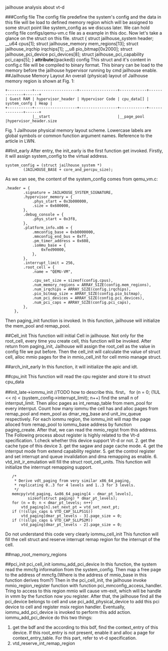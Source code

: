 jailhouse analysis about vt-d

###Config file 
The config file predefine the system's config and the data in this file will be load to defined memory region which will be assigned to some struct point like system_config as we discuss later. We can hold config file configs/qemu-vm.c file as a example in this doc. Now let's take a glance on the struct on this file. 
struct {
	struct jailhouse_system header;
	__u64 cpus[1];
	struct jailhouse_memory mem_regions[13];
	struct jailhouse_irqchip irqchips[1];
	__u8 pio_bitmap[0x2000];
	struct jailhouse_pci_device pci_devices[8];
	struct jailhouse_pci_capability pci_caps[5];
} __attribute__((packed)) config
This struct and it's content in config.c file will be compiled to binary format. This binary can be load to
the memory before the jailhouse hypervisor running by cmd jailhouse enable.
##Jailhouse Memory Layout 
An overall (physical) layout of Jailhouse memory region is shown at Fig. 1:

    +-----------+-------------------+-----------------+------------+--------------+------+
    | Guest RAM | hypervisor_header | Hypervisor Code | cpu_data[] | system_confg | Heap |
    +-----------+-------------------+-----------------+------------+--------------+------+
                |__start                              |__page_pool                       |hypervisor_header.size
Fig. 1 Jailhouse physical memory layout scheme. Lowercase labels are global symbols or common function argument names.
Reference to the article in LWN.

##Init_early 
After entry, the init_early is the first function get invoked. 
Firstly, it will assign system_config to the virtual address. 
```
system_config = (struct jailhouse_system *)
		(JAILHOUSE_BASE + core_and_percpu_size);
```		
As we can see, the content of the system_config comes from qemu_vm.c:
```
.header = {
		.signature = JAILHOUSE_SYSTEM_SIGNATURE,
		.hypervisor_memory = {
			.phys_start = 0x3b000000,
			.size = 0x600000,
		},
		.debug_console = {
			.phys_start = 0x3f8,
		},
		.platform_info.x86 = {
			.mmconfig_base = 0xb0000000,
			.mmconfig_end_bus = 0xff,
			.pm_timer_address = 0x608,
			.iommu_base = {
				0xfed90000,
			},
		},
		.interrupt_limit = 256,
		.root_cell = {
			.name = "QEMU-VM",

			.cpu_set_size = sizeof(config.cpus),
			.num_memory_regions = ARRAY_SIZE(config.mem_regions),
			.num_irqchips = ARRAY_SIZE(config.irqchips),
			.pio_bitmap_size = ARRAY_SIZE(config.pio_bitmap),
			.num_pci_devices = ARRAY_SIZE(config.pci_devices),
			.num_pci_caps = ARRAY_SIZE(config.pci_caps),
		},
	},
```

Then paging_init function is invoked. In this function, jailhouse will initialize the mem_pool and remap_pool.

##Cell_init
This function will initial Cell in jailhouse. Not only for the root_cell, every time you create cell, this function will be invoked. 
After return from paging_init, Jailhouse will assign the root_cell as the value in config file we put before. Then the cell_init will calculate the value of struct cell, alloc mmio pages for the in mmio_cell_init for cell mmio manage struct.

##arch_init_early
In this function, it will initialize the apic and idt. 

##cpu_init 
This function will read the cpu register and store it to struct cpu_data

##init_late->iommu_init 
//TODO how to describe this. first， 
	for (n = 0; (1UL << n) < (system_config->interrupt_limit); n++)
find the small n of interrput_limit.
Then alloc pages as int_remap_table from mem_pool for every interrput.
Count how many iommu the cell has and alloc pages from remap_pool and mem_pool as dmar_reg_base and unit_inv_queue respectively. For each iommu region, the iommu_init will map the page alloced from remap_pool to iommu_base address by function paging_create. After that, we can read the mmio_regist from this address. The Following process about register is highly related to the Vt-d specification.
 1.check whether this device support Vt-d or not.
 2. get the cache type of this device
 3. get the sagaw and page cache mode. 
 4. get the interrput mode from extend capability register.
 5. get the control register and set interrupt and queue invalidation and dma remapping as enable.
 6. vtd_init_ir_emulation will fill the struct root_cell_units. This function will initialize the interrrupt remapping support.

 ```
	/*
	 * Derive vdt_paging from very similar x86_64_paging,
	 * replicating 0..3 for 4 levels and 1..3 for 3 levels.
	 */
	memcpy(vtd_paging, &x86_64_paging[4 - dmar_pt_levels],
	       sizeof(struct paging) * dmar_pt_levels);
	for (n = 0; n < dmar_pt_levels; n++)
		vtd_paging[n].set_next_pt = vtd_set_next_pt;
	if (!(sllps_caps & VTD_CAP_SLLPS1G))
		vtd_paging[dmar_pt_levels - 3].page_size = 0;
	if (!(sllps_caps & VTD_CAP_SLLPS2M))
		vtd_paging[dmar_pt_levels - 2].page_size = 0;
```
Do not understand this code very clearly 
iommu_cell_init
This function will fill the cell struct and reserve interrupt remap region for the interrupt of the cell.

##map_root_memory_regions  

##pci_init pci_cell_init iommu_add_pci_device 
In this function, the system read the mmcfg information from the system_config. Then map a free page to the address of mmcfg.(Where is the address of mmio_base in this function derives from?)
Then in the pci_cell_init,  the jailhouse invoke mmio_region_register function with function pci_mmconfig_access_handler. Tring to access to this region mmio will cause vm-exit, which will be handle in vmm by the function now you register. After that, the jailhouse find all the pci_device belongs to cell and use pci_add_physical_device to add this pci device to cell and register msix region handler. Eventually, iommu_add_pci_device is invoked to perform this add action. iommu_add_pci_device do this two things:   

 1. get the bdf and the according to this bdf, find the context_entry of this device. If this root_entry is not present, enable it and alloc a page for context_entry_table. For this part, refer to vt-d specification.
 2. vtd_reserve_int_remap_region
